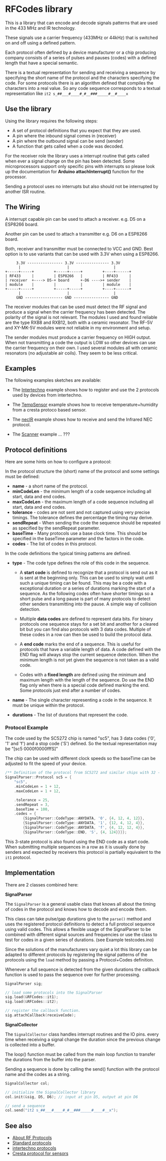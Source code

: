 # RFCodes library

This is a library that can encode and decode signals patterns that are used in the 433 MHz and IR technology.

These signals use a carrier frequency (433MHz or 44kHz) that is switched on and off using a defined pattern.

Each protocol often defined by a device manufacturer or a chip producing company consists of a series of pulses and pauses (codes) with a defined length that have a special semantic.

There is a textual representation for sending and receiving a sequence by specifying the short name of the protocol and the characters specifying the code. For some protocols there is an algorithm defined that compiles the characters into a real value.
So any code sequence corresponds to a textual representation like `it2 s_##___#____#_#__###_____#__#____x`


## Use the library

Using the library requires the following steps:

* A set of protocol definitions that you expect that they are used.
* A pin where the inbound signal comes in (receiver)
* A pin where the outbound signal can be send (sender)
* A function that gets called when a code was decoded.

For the receiver role the library uses a interrupt routine that gets called when ever a signal change on the pin has been detected.
Some microprocessors support only specific pins with interrupts
so please look up the documentation for **Arduino attachInterrupt()** function for the processor.

Sending a protocol uses no interrupts but also should not be interrupted by another ISR routine.


## The Wiring

A interrupt capable pin can be used to attach a receiver. e.g. D5 on a ESP8266 board.

Another pin can be used to attach a transmitter e.g. D6 on a ESP8266 board.

Both, receiver and transmitter must be connected to VCC and GND.
Best option is to use variants that can be used with 3.3V when using a ESP8266.

```TXT
     3.3V ---------------- 3.3V --------------- 3.3V
      |                     |                    |  
+-----+-----+         +-----+-----+         +----+------+
| RF433     |         | ESP8266   |         | RF433     |
| receiver  +----> D5-+ board     +-D6 ---->+ sender    |  
| module    |         |           |         | module    |
+-----+-----+         +-----+-----+         +----+------+
      |                     |                    |  
     GND ----------------- GND ---------------- GND
```

The receiver modules that can be used must detect the RF signal and produce a signal when the carrier frequency has been detected. The polarity of the signal is not relevant.
The modules I used and found reliable are the type RXB8 and RXB12, both with a ceramic resonator. The RF-5V and XY-MK-5V modules were not reliable in my environment and setup.

The sender modules must produce a carrier frequency on HIGH output. When not transmitting a code the output is LOW so other devices can use the carrier frequency on their own. I used several modules all with ceramic resonators (no adjustable air coils). They seem to be less critical.

## Examples

The following examples sketches are available:

* The [Intertechno](./examples/intertechno/README.md) example shows how to register and use
    the 2 protocols used by devices from intertechno.

* The [TempSensor](./examples/TempSensor/README.md) example shows how to receive temperature+humidity from a cresta protoco based sensor.

* The [necIR](./examples/necIR/README.md) example shows how to receive and send the Infrared NEC protocol.

* The [Scanner](./examples/scanner/README.md) example ... ???


## Protocol definitions

Here are some hints on how to configure a protocol:

In the protocol structure the (short) name of the protocol and some
settings must be defined:

* **name** - a short name of the protocol.
* **minCodeLen** - the minimum length of a code sequence including all start, data and end codes.
* **maxCodeLen** - the maximum length of a code sequence including all start, data and end codes.
* **tolerance** - codes are not sent and not captured using very precise timings. The tolerance defines the percentage the timing may derive.
* **sendRepeat** - When sending the code the sequence should be repeated as specified by the sendRepeat parameter.
* **baseTime** - Many protocols use a base clock time. This should be specified in the baseTime parameter and the factors in the code.
* **codes** -  The list of codes in this protocol.

In the code definitions the typical timing patterns are defined.

* **type** - The code type defines the role of this code in the sequence.

    * A **start code** is defined to recognize that a protocol is send out as it is sent at the beginning only.
    This can be used to simply wait until such a unique timing can be found. This may be a code with a exceptional duration or a series of durations marking the start of a sequence.
    As the following codes often have shorter timings so a
    short pulse and a long pause is part of many protocols to detect other senders transmitting into the pause. A simple way of collision detection.

    * Multiple **data codes** are defined to represent data bits.
    For binary protocols one sequence stays for a set bit and another for a cleared bit but you can find also protocols with 3 data codes. Multiple of these codes in a row can then be used to build the protocol data.

    * A **end code** marks the end of a sequence.
    This is useful for protocols that have a variable length of data.
    A code defined with the END flag will always stop the current sequence detection. When the minimum length is not yet given the sequence is not taken as a valid code.

    * Codes with a **fixed length** are defined using the minimum and maximum length with the length of the sequence. Do use the END flag only when there is a special code defined marking the end.
    Some protocols just end after a number of codes.

* **name** - The single character representing a code in the sequence.
It must be unique within the protocol. 

* **durations** - The list of durations that represent the code.


### Protocol Example

The code used by the SC5272 chip is named "sc5", has 3 data codes ('0', '1' and 'f') and a stop code ('S') defined.
So the textual representation may be "[sc5 0000f0000fffS]"

The chip can be used with different clock speeds so the baseTime can be adjusted to fit the speed of your device.

```CPP
/** Definition of the protocol from SC5272 and similar chips with 32 - 46 data bits data */
SignalParser::Protocol sc5 = {
    "sc5",
    .minCodeLen = 1 + 12,
    .maxCodeLen = 1 + 12,

    .tolerance = 25,
    .sendRepeat = 3,
    .baseTime = 100,
    .codes = {
        {SignalParser::CodeType::ANYDATA, '0', {4, 12, 4, 12}},
        {SignalParser::CodeType::ANYDATA, '1', {12, 4, 12, 4}},
        {SignalParser::CodeType::ANYDATA, 'f', {4, 12, 12, 4}},
        {SignalParser::CodeType::END, 'S', {4, 124}}}};
```

This 3-state protocol is also found using the END code as a start code. When submitting multiple sequences in a row as it is usually done by senders and expected by receivers this protocol is partially equivalent to the `it1` protocol.


## Implementation

There are 2 classes combined here:


**SignalParser**

The `SignalParser` is a general usable class that knows all about the timing of codes in the protocol
and knows how to decode and encode them. 

This class can take pulse/gap durations give to the `parse()` method and uses the registered protocol definitions
to detect a full protocol sequence using valid codes.
This allows a flexible usage of the SignalParser to be combined with different signal sources and frequencies
or use the class to test for codes in a given series of durations. (see Example testcodes.ino)

Since the solutions of the manufacturers vary quiet a lot this library can be adapted to different protocols by registering the signal patterns of the protocols using the `load` method by passing a Protocol+Codes definition.

Whenever a full sequence is detected from the given durations the callback function is used to pass the sequence over for further processing. 

```CPP
SignalParser sig;

// load some protocols into the SignalParser
sig.load(&RFCodes::it1);
sig.load(&RFCodes::it2);

// register the callback function.
sig.attachCallback(receiveCode);
```

**SignalCollector**

The `SignalCollector` class handles interrupt routines and the IO pins. every time when receiving a signal change
the duration since the previous change is collected into a buffer.

The loop() function must be called from the main loop function to transfer the durations from the buffer into the parser.

Sending a sequence is done by calling the send() function with the protocol name and the codes as a string.

```CPP
SignalCollector col;

// initialize the SignalCollector library
col.init(&sig, D5, D6); // input at pin D5, output at pin D6

// send a sequence
col.send("it2 s_##___#____#_#__###_____#____#__x");
```

## See also

* [About RF Protocols](/docs/rf433.md)
* [Standard protocols](/docs/SC5272_protocol.md)
* [intertechno protocols](/docs/intertechno_protocol.md)
* [Cresta protocol for sensors](/docs/cresta_protocol.md)


